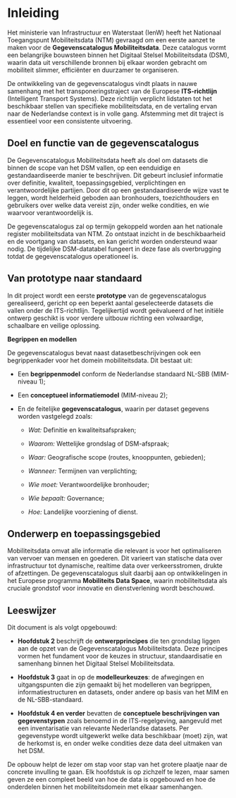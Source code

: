 # Inleiding

Het ministerie van Infrastructuur en Waterstaat (IenW) heeft het Nationaal
Toegangspunt Mobiliteitsdata (NTM) gevraagd om een eerste aanzet te maken voor
de **Gegevenscatalogus Mobiliteitsdata**. Deze catalogus vormt een belangrijke
bouwsteen binnen het Digitaal Stelsel Mobiliteitsdata (DSM), waarin data uit
verschillende bronnen bij elkaar worden gebracht om mobiliteit slimmer,
efficiënter en duurzamer te organiseren.

De ontwikkeling van de gegevenscatalogus vindt plaats in nauwe samenhang met het
transponeringstraject van de Europese **ITS-richtlijn** (Intelligent Transport
Systems). Deze richtlijn verplicht lidstaten tot het beschikbaar stellen van
specifieke mobiliteitsdata, en de vertaling ervan naar de Nederlandse context is
in volle gang. Afstemming met dit traject is essentieel voor een consistente
uitvoering.

## Doel en functie van de gegevenscatalogus

De Gegevenscatalogus Mobiliteitsdata heeft als doel om datasets die binnen de
scope van het DSM vallen, op een eenduidige en gestandaardiseerde manier te
beschrijven. Dit gebeurt inclusief informatie over definitie, kwaliteit,
toepassingsgebied, verplichtingen en verantwoordelijke partijen. Door dit op een
gestandaardiseerde wijze vast te leggen, wordt helderheid geboden aan
bronhouders, toezichthouders en gebruikers over welke data vereist zijn, onder
welke condities, en wie waarvoor verantwoordelijk is.

De gegevenscatalogus zal op termijn gekoppeld worden aan het nationale register
mobiliteitsdata van NTM. Zo ontstaat inzicht in de beschikbaarheid en de
voortgang van datasets, en kan gericht worden ondersteund waar nodig. De
tijdelijke DSM-datatabel fungeert in deze fase als overbrugging totdat de
gegevenscatalogus operationeel is.

## Van prototype naar standaard

In dit project wordt een eerste **prototype** van de gegevenscatalogus
gerealiseerd, gericht op een beperkt aantal geselecteerde datasets die vallen
onder de ITS-richtlijn. Tegelijkertijd wordt geëvalueerd of het initiële ontwerp
geschikt is voor verdere uitbouw richting een volwaardige, schaalbare en veilige
oplossing.

**Begrippen en modellen**

De gegevenscatalogus bevat naast datasetbeschrijvingen ook een begrippenkader
voor het domein mobiliteitsdata. Dit bestaat uit:

-   Een **begrippenmodel** conform de Nederlandse standaard NL-SBB (MIM-niveau
    1);

-   Een **conceptueel informatiemodel** (MIM-niveau 2);

-   En de feitelijke **gegevenscatalogus**, waarin per dataset gegevens worden
    vastgelegd zoals:

    -   *Wat:* Definitie en kwaliteitsafspraken;

    -   *Waarom:* Wettelijke grondslag of DSM-afspraak;

    -   *Waar:* Geografische scope (routes, knooppunten, gebieden);

    -   *Wanneer:* Termijnen van verplichting;

    -   *Wie moet:* Verantwoordelijke bronhouder;

    -   *Wie bepaalt:* Governance;

    -   *Hoe:* Landelijke voorziening of dienst.

## Onderwerp en toepassingsgebied

Mobiliteitsdata omvat alle informatie die relevant is voor het optimaliseren van
vervoer van mensen en goederen. Dit varieert van statische data over
infrastructuur tot dynamische, realtime data over verkeersstromen, drukte of
afzettingen. De gegevenscatalogus sluit daarbij aan op ontwikkelingen in het
Europese programma **Mobiliteits Data Space**, waarin mobiliteitsdata als
cruciale grondstof voor innovatie en dienstverlening wordt beschouwd.

## Leeswijzer

Dit document is als volgt opgebouwd:

-   **Hoofdstuk 2** beschrijft de **ontwerpprincipes** die ten grondslag liggen
    aan de opzet van de Gegevenscatalogus Mobiliteitsdata. Deze principes vormen
    het fundament voor de keuzes in structuur, standaardisatie en samenhang
    binnen het Digitaal Stelsel Mobiliteitsdata.

-   **Hoofdstuk 3** gaat in op de **modelleurkeuzes**: de afwegingen en
    uitgangspunten die zijn gemaakt bij het modelleren van begrippen,
    informatiestructuren en datasets, onder andere op basis van het MIM en de
    NL-SBB-standaard.

-   **Hoofdstuk 4 en verder** bevatten de **conceptuele beschrijvingen van
    gegevenstypen** zoals benoemd in de ITS-regelgeving, aangevuld met een
    inventarisatie van relevante Nederlandse datasets. Per gegevenstype wordt
    uitgewerkt welke data beschikbaar (moet) zijn, wat de herkomst is, en onder
    welke condities deze data deel uitmaken van het DSM.

De opbouw helpt de lezer om stap voor stap van het grotere plaatje naar de
concrete invulling te gaan. Elk hoofdstuk is op zichzelf te lezen, maar samen
geven ze een compleet beeld van hoe de data is opgebouwd en hoe de onderdelen
binnen het mobiliteitsdomein met elkaar samenhangen.
